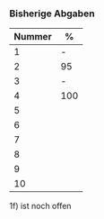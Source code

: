 ### Bisherige Abgaben

| Nummer | % |
|--------|---|
|   1    | - |
|   2    | 95 |
|   3    | - |
|   4    | 100 |
|   5    |   |
|   6    |   |
|   7    |   |
|   8    |   |
|   9    |   |
|   10   |   |



1f) ist noch offen
